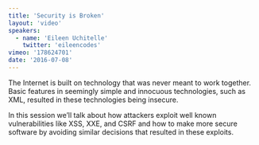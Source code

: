 ```yaml
---
title: 'Security is Broken'
layout: 'video'
speakers:
  - name: 'Eileen Uchitelle'
    twitter: 'eileencodes'
vimeo: '178624701'
date: '2016-07-08'
---
```


The Internet is built on technology that was never meant to work together. Basic features in seemingly simple and innocuous technologies, such as XML, resulted in these technologies being insecure.

In this session we’ll talk about how attackers exploit well known vulnerabilities like XSS, XXE, and CSRF and how to make more secure software by avoiding similar decisions that resulted in these exploits.
